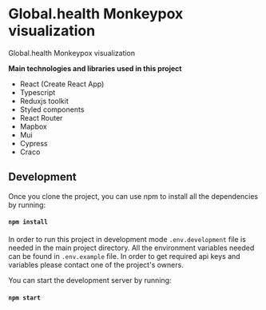 # Global.health Monkeypox visualization

Global.health Monkeypox visualization

**Main technologies and libraries used in this project**

-   React (Create React App)
-   Typescript
-   Reduxjs toolkit
-   Styled components
-   React Router
-   Mapbox
-   Mui
-   Cypress
-   Craco

## Development

Once you clone the project, you can use npm to install all the dependencies by running:

#### `npm install`

In order to run this project in development mode `.env.development` file is needed in the main project directory. All the environment variables needed can be found in `.env.example` file. In order to get required api keys and variables please contact one of the project's owners.

You can start the development server by running:

#### `npm start`
